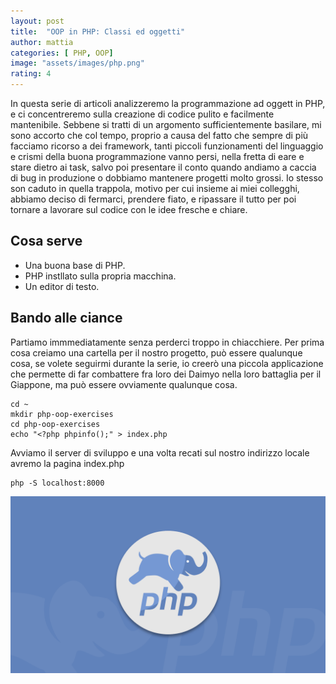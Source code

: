 ```yaml
---
layout: post
title:  "OOP in PHP: Classi ed oggetti"
author: mattia
categories: [ PHP, OOP]
image: "assets/images/php.png"
rating: 4
---
```


In questa serie di articoli analizzeremo la programmazione ad oggett in PHP, e ci concentreremo sulla creazione di codice pulito e facilmente mantenibile. Sebbene si tratti di un argomento sufficientemente basilare, mi sono accorto che col tempo, proprio a causa del fatto che sempre di più facciamo ricorso a dei framework, tanti piccoli funzionamenti del linguaggio
e crismi della buona programmazione vanno persi, nella fretta di eare e stare dietro ai task, salvo poi presentare il conto quando andiamo a caccia di bug in produzione o dobbiamo mantenere progetti molto grossi.
Io stesso son caduto in quella trappola, motivo per cui insieme ai miei collegghi, abbiamo deciso di fermarci, prendere fiato, e ripassare il tutto per poi tornare a lavorare sul codice con le idee fresche e chiare.


## Cosa serve

- Una buona base di PHP.
- PHP instllato sulla propria macchina.
- Un editor di testo.


## Bando alle ciance

Partiamo immmediatamente senza perderci troppo in chiacchiere. Per prima cosa creiamo una cartella per il nostro progetto, può essere qualunque cosa, se volete seguirmi durante la serie, io creerò una piccola applicazione che permette di far combattere fra loro dei Daimyo nella loro battaglia per il Giappone, ma può essere ovviamente qualunque cosa.

```
cd ~
mkdir php-oop-exercises
cd php-oop-exercises
echo "<?php phpinfo();" > index.php
```

Avviamo il server di sviluppo e una volta recati sul nostro indirizzo locale avremo la pagina index.php

```
php -S localhost:8000
```

![il nostro file index.php](/assets/images/php.png)
